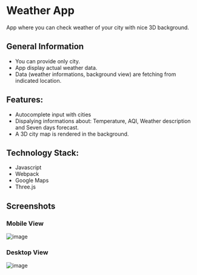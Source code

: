 # Weather App

App where you can check weather of your city with nice 3D background.

## General Information

- You can provide only city.
- App display actual weather data.
- Data (weather informations, background view) are fetching from indicated location.

## Features:

- Autocomplete input with cities
- Dispalying informations about: Temperature, AQI, Weather description and Seven days forecast.
- A 3D city map is rendered in the background.

## Technology Stack:

- Javascript
- Webpack
- Google Maps
- Three.js

## Screenshots

### Mobile View
![image](https://user-images.githubusercontent.com/83921557/155856516-471b1e9a-9280-4a13-8481-a76ea2d614c9.png)

### Desktop View
![image](https://user-images.githubusercontent.com/83921557/155856526-34c73e78-ef25-468a-95d3-ebf7a8209236.png)
